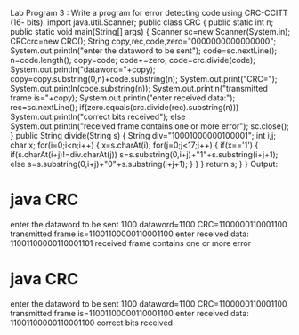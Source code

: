 Lab Program 3 :
 Write a program for error detecting code using CRC-CCITT (16- bits).
 import java.util.Scanner;
 public class CRC {
 public static int n;
 public static void main(String[] args)
 {
 Scanner sc=new Scanner(System.in);
 CRCcrc=new CRC();
 String copy,rec,code,zero="0000000000000000";
 System.out.println("enter the dataword to be sent");
 code=sc.nextLine();
 n=code.length();
 copy=code;
 code+=zero;
 code=crc.divide(code);
 System.out.println("dataword="+copy);
 copy=copy.substring(0,n)+code.substring(n);
 System.out.print("CRC=");
 System.out.println(code.substring(n));
 System.out.println("transmitted frame is="+copy);
 System.out.println("enter received data:");
 rec=sc.nextLine();
 if(zero.equals(crc.divide(rec).substring(n)))
 System.out.println("correct bits received");
 else
 System.out.println("received frame contains one or more error");
 sc.close();
 }
 public String divide(String s)
 {
 String div="10001000000100001";
 int i,j;
 char x;
for(i=0;i<n;i++)
 {
 x=s.charAt(i);
 for(j=0;j<17;j++)
 {
 if(x=='1')
 {
 if(s.charAt(i+j)!=div.charAt(j))
 s=s.substring(0,i+j)+"1"+s.substring(i+j+1);
 else
 s=s.substring(0,i+j)+"0"+s.substring(i+j+1);
 }
 }
 }
 return s;
 }
 }
 Output:
 # java CRC
 enter the dataword to be sent
 1100
 dataword=1100
 CRC=1100000110001100
 transmitted frame is=11001100000110001100
 enter received data:
 11001100000110001101
 received frame contains one or more error
# java CRC
 enter the dataword to be sent
 1100
 dataword=1100
 CRC=1100000110001100
 transmitted frame is=11001100000110001100
 enter received data:
 11001100000110001100
 correct bits received
